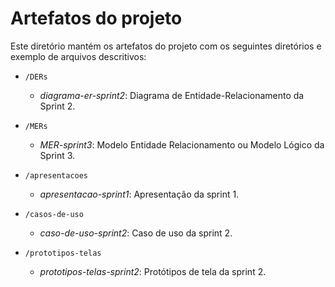 # Artefatos do projeto

Este diretório mantém os artefatos do projeto com os seguintes diretórios e exemplo de arquivos descritivos: 

* `/DERs`
	* *diagrama-er-sprint2*: Diagrama de Entidade-Relacionamento da Sprint 2.
* `/MERs`
	* *MER-sprint3*: Modelo Entidade Relacionamento ou Modelo Lógico da Sprint 3.
* `/apresentacoes`
	* *apresentacao-sprint1*: Apresentação da sprint 1.
 * `/casos-de-uso`
   	* *caso-de-uso-sprint2*: Caso de uso da sprint 2.

 * `/prototipos-telas`
   	* *prototipos-telas-sprint2*: Protótipos de tela da sprint 2.
